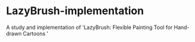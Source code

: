 # LazyBrush-implementation
A study and implementation of 'LazyBrush: Flexible Painting Tool for Hand-drawn Cartoons '
